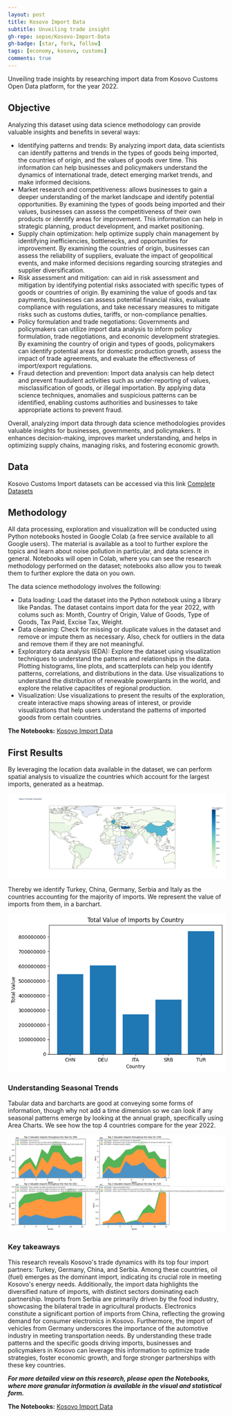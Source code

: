```yaml
---
layout: post
title: Kosovo Import Data
subtitle: Unveiling trade insight
gh-repo: sepse/Kosovo-Import-Data
gh-badge: [star, fork, follow]
tags: [economy, kosovo, customs]
comments: true
---
```


Unveiling trade insights by researching import data from Kosovo Customs Open Data platform, for the year 2022.

## Objective

Analyzing this dataset using data science methodology can provide valuable insights and benefits in several ways:

- Identifying patterns and trends: By analyzing import data, data scientists can identify patterns and trends in the types of goods being imported, the countries of origin, and the values of goods over time. This information can help businesses and policymakers understand the dynamics of international trade, detect emerging market trends, and make informed decisions.
- Market research and competitiveness: allows businesses to gain a deeper understanding of the market landscape and identify potential opportunities. By examining the types of goods being imported and their values, businesses can assess the competitiveness of their own products or identify areas for improvement. This information can help in strategic planning, product development, and market positioning.
- Supply chain optimization: help optimize supply chain management by identifying inefficiencies, bottlenecks, and opportunities for improvement. By examining the countries of origin, businesses can assess the reliability of suppliers, evaluate the impact of geopolitical events, and make informed decisions regarding sourcing strategies and supplier diversification.
- Risk assessment and mitigation: can aid in risk assessment and mitigation by identifying potential risks associated with specific types of goods or countries of origin. By examining the value of goods and tax payments, businesses can assess potential financial risks, evaluate compliance with regulations, and take necessary measures to mitigate risks such as customs duties, tariffs, or non-compliance penalties.
- Policy formulation and trade negotiations: Governments and policymakers can utilize import data analysis to inform policy formulation, trade negotiations, and economic development strategies. By examining the country of origin and types of goods, policymakers can identify potential areas for domestic production growth, assess the impact of trade agreements, and evaluate the effectiveness of import/export regulations.
- Fraud detection and prevention: Import data analysis can help detect and prevent fraudulent activities such as under-reporting of values, misclassification of goods, or illegal importation. By applying data science techniques, anomalies and suspicious patterns can be identified, enabling customs authorities and businesses to take appropriate actions to prevent fraud.

Overall, analyzing import data through data science methodologies provides valuable insights for businesses, governments, and policymakers. It enhances decision-making, improves market understanding, and helps in optimizing supply chains, managing risks, and fostering economic growth.


## Data

Kosovo Customs Import datasets can be accessed via this link [Complete Datasets](https://dogana.rks-gov.net/per-doganen/statistikat-dhe-arritjet/bilanci-tregtare-bazuar-ne-tarife/)

## Methodology

All data processing, exploration and visualization will be conducted using Python notebooks hosted in Google Colab (a free service available to all Google users). The material is available as a tool to further explore the topics and learn about noise pollution in particular, and data science in general. Notebooks will open in Colab, where you can see the research methodology performed on the dataset; notebooks also allow you to tweak them to further explore the data on you own.

The data science methodology involves the following:

- Data loading: Load the dataset into the Python notebook using a library like Pandas. The dataset contains import data for the year 2022, with colums such as: Month, Country of Origin, Value of Goods, Type of Goods, Tax Paid, Excise Tax, Weight.
- Data cleaning: Check for missing or duplicate values in the dataset and remove or impute them as necessary. Also, check for outliers in the data and remove them if they are not meaningful.
- Exploratory data analysis (EDA): Explore the dataset using visualization techniques to understand the patterns and relationships in the data. Plotting histograms, line plots, and scatterplots can help you identify patterns, correlations, and distributions in the data. Use visualizations to understand the distribution of renewable powerplants in the world, and explore the relative capacitites of regional production.
- Visualization: Use visualizations to present the results of the exploration, create interactive maps showing areas of interest, or provide visualizations that help users understand the patterns of imported goods from certain countries.

**The Notebooks:** [Kosovo Import Data](https://github.com/sepse/Kosovo-Import-Data/blob/b5e847cac6f2c2b07eace28740cd7bbdef82c55f/exim_dogana_2022.ipynb)

## First Results

By leveraging the location data available in the dataset, we can perform spatial analysis to visualize the countries which account for the largest imports, generated as a heatmap.

![mapimport](https://github.com/sepse/Kosovo-Import-Data/blob/886d7962029c76cd3986e6732083569051abdf3d/Graphics/mapimport.png)

Thereby we identify Turkey, China, Germany, Serbia and Italy as the countries accounting for the majority of imports. We represent the value of imports from them, in a barchart.

![top5](https://github.com/sepse/Kosovo-Import-Data/blob/bd43efb2a9910a27d041f86d6fd746595766640e/Graphics/top5.png)

### Understanding Seasonal Trends

Tabular data and barcharts are good at conveying some forms of information, though why not add a time dimension so we can look if any seasonal patterns emerge by looking at the annual graph, specifically using Area Charts. We see how the top 4 countries compare for the year 2022.

![4chart](https://github.com/sepse/Kosovo-Import-Data/blob/3f8c2a9467c6b730adb63db517590c58f9c754e9/Graphics/4chart.png)

### Key takeaways
This research reveals Kosovo's trade dynamics with its top four import partners: Turkey, Germany, China, and Serbia. Among these countries, oil (fuel) emerges as the dominant import, indicating its crucial role in meeting Kosovo's energy needs. Additionally, the import data highlights the diversified nature of imports, with distinct sectors dominating each partnership. Imports from Serbia are primarily driven by the food industry, showcasing the bilateral trade in agricultural products. Electronics constitute a significant portion of imports from China, reflecting the growing demand for consumer electronics in Kosovo. Furthermore, the import of vehicles from Germany underscores the importance of the automotive industry in meeting transportation needs. By understanding these trade patterns and the specific goods driving imports, businesses and policymakers in Kosovo can leverage this information to optimize trade strategies, foster economic growth, and forge stronger partnerships with these key countries.


***For more detailed view on this research, please open the Notebooks, where more granular information is available in the visual and statistical form.***

**The Notebooks:** [Kosovo Import Data](https://github.com/sepse/Kosovo-Import-Data/blob/b5e847cac6f2c2b07eace28740cd7bbdef82c55f/exim_dogana_2022.ipynb)
